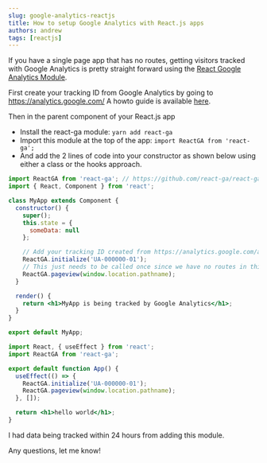 ```yaml
---
slug: google-analytics-reactjs
title: How to setup Google Analytics with React.js apps
authors: andrew
tags: [reactjs]
---
```


If you have a single page app that has no routes, getting visitors tracked with Google Analytics is pretty straight forward using the [React Google Analytics Module](https://github.com/react-ga/react-ga).

First create your tracking ID from Google Analytics by going to https://analytics.google.com/ A howto guide is available [here](https://support.google.com/analytics/answer/1008080?hl=en).

<!-- truncate -->

Then in the parent component of your React.js app

- Install the react-ga module: `yarn add react-ga`
- Import this module at the top of the app: `import ReactGA from 'react-ga';`
- And add the 2 lines of code into your constructor as shown below using either a class or the hooks approach.

```jsx title="Using a constructor"
import ReactGA from 'react-ga'; // https://github.com/react-ga/react-ga
import { React, Component } from 'react';

class MyApp extends Component {
  constructor() {
    super();
    this.state = {
      someData: null
    };

    // Add your tracking ID created from https://analytics.google.com/analytics/web/#home/
    ReactGA.initialize('UA-000000-01');
    // This just needs to be called once since we have no routes in this case.
    ReactGA.pageview(window.location.pathname);
  }

  render() {
    return <h1>MyApp is being tracked by Google Analytics</h1>;
  }
}

export default MyApp;
```

```jsx title="Using hooks"
import React, { useEffect } from 'react';
import ReactGA from 'react-ga';

export default function App() {
  useEffect(() => {
    ReactGA.initialize('UA-000000-01');
    ReactGA.pageview(window.location.pathname);
  }, []);

  return <h1>hello world</h1>;
}
```

I had data being tracked within 24 hours from adding this module.

Any questions, let me know!
